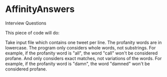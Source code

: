 # AffinityAnswers
Interview Questions

This piece of code will do:

Take input file which contains one tweet per line.
The profanity words are in lowercase.
The program only considers whole words, not substrings. For example, if the profanity word is "all", the word "call" won't be considered profane.
And only considers exact matches, not variations of the words. For example, if the profanity word is "damn", the word "damned" won't be considered profane.
